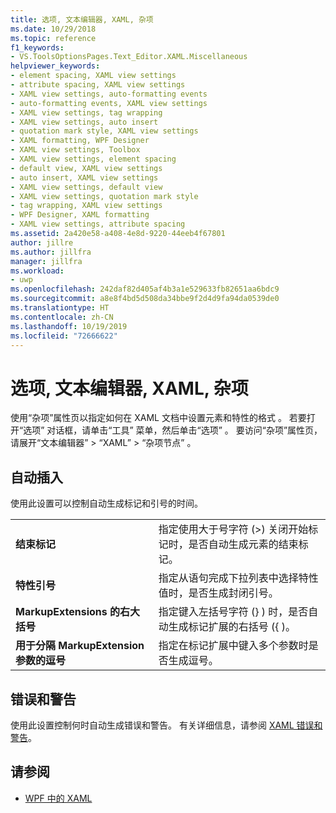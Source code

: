 ```yaml
---
title: 选项, 文本编辑器, XAML, 杂项
ms.date: 10/29/2018
ms.topic: reference
f1_keywords:
- VS.ToolsOptionsPages.Text_Editor.XAML.Miscellaneous
helpviewer_keywords:
- element spacing, XAML view settings
- attribute spacing, XAML view settings
- XAML view settings, auto-formatting events
- auto-formatting events, XAML view settings
- XAML view settings, tag wrapping
- XAML view settings, auto insert
- quotation mark style, XAML view settings
- XAML formatting, WPF Designer
- XAML view settings, Toolbox
- XAML view settings, element spacing
- default view, XAML view settings
- auto insert, XAML view settings
- XAML view settings, default view
- XAML view settings, quotation mark style
- tag wrapping, XAML view settings
- WPF Designer, XAML formatting
- XAML view settings, attribute spacing
ms.assetid: 2a420e58-a408-4e8d-9220-44eeb4f67801
author: jillre
ms.author: jillfra
manager: jillfra
ms.workload:
- uwp
ms.openlocfilehash: 242daf82d405af4b3a1e529633fb82651aa6bdc9
ms.sourcegitcommit: a8e8f4bd5d508da34bbe9f2d4d9fa94da0539de0
ms.translationtype: HT
ms.contentlocale: zh-CN
ms.lasthandoff: 10/19/2019
ms.locfileid: "72666622"
---
```

# <a name="options-text-editor-xaml-miscellaneous"></a>选项, 文本编辑器, XAML, 杂项

使用“杂项”属性页以指定如何在 XAML 文档中设置元素和特性的格式  。 若要打开“选项”  对话框，请单击“工具”  菜单，然后单击“选项”  。 要访问“杂项”属性页，请展开“文本编辑器” > “XAML” > “杂项节点”     。

## <a name="auto-insert"></a>自动插入

使用此设置可以控制自动生成标记和引号的时间。

|||
|-|-|
|**结束标记**|指定使用大于号字符 (>) 关闭开始标记时，是否自动生成元素的结束标记。|
|**特性引号**|指定从语句完成下拉列表中选择特性值时，是否生成封闭引号。|
|**MarkupExtensions 的右大括号**|指定键入左括号字符 (}  ) 时，是否自动生成标记扩展的右括号 ({  )。|
|**用于分隔 MarkupExtension 参数的逗号**|指定在标记扩展中键入多个参数时是否生成逗号。|

## <a name="errors-and-warnings"></a>错误和警告

使用此设置控制何时自动生成错误和警告。 有关详细信息，请参阅 [XAML 错误和警告](../../designers/xaml-errors-warnings.md)。

## <a name="see-also"></a>请参阅

- [WPF 中的 XAML](/dotnet/framework/wpf/advanced/xaml-in-wpf)